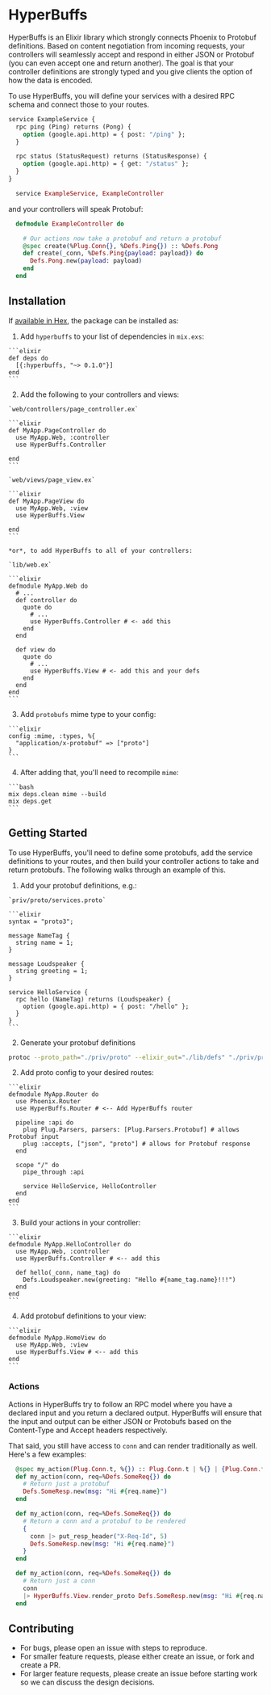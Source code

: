 # HyperBuffs

HyperBuffs is an Elixir library which strongly connects Phoenix to Protobuf definitions. Based on content negotiation from incoming requests, your controllers will seamlessly accept and respond in either JSON or Protobuf (you can even accept one and return another). The goal is that your controller definitions are strongly typed and you give clients the option of how the data is encoded.

To use HyperBuffs, you will define your services with a desired RPC schema and connect those to your routes.

```protobuf
service ExampleService {
  rpc ping (Ping) returns (Pong) {
    option (google.api.http) = { post: "/ping" };
  }

  rpc status (StatusRequest) returns (StatusResponse) {
    option (google.api.http) = { get: "/status" };
  }
}
```

```elixir
  service ExampleService, ExampleController
```

and your controllers will speak Protobuf:

```elixir
  defmodule ExampleController do

    # Our actions now take a protobuf and return a protobuf
    @spec create(%Plug.Conn{}, %Defs.Ping{}) :: %Defs.Pong
    def create(_conn, %Defs.Ping{payload: payload}) do
      Defs.Pong.new(payload: payload)
    end
  end
```

## Installation

If [available in Hex](https://hex.pm/docs/publish), the package can be installed as:

  1. Add `hyperbuffs` to your list of dependencies in `mix.exs`:

    ```elixir
    def deps do
      [{:hyperbuffs, "~> 0.1.0"}]
    end
    ```

  2. Add the following to your controllers and views:

    `web/controllers/page_controller.ex`

    ```elixir
    def MyApp.PageController do
      use MyApp.Web, :controller
      use HyperBuffs.Controller

    end
    ```

    `web/views/page_view.ex`

    ```elixir
    def MyApp.PageView do
      use MyApp.Web, :view
      use HyperBuffs.View

    end
    ```

    *or*, to add HyperBuffs to all of your controllers:

    `lib/web.ex`

    ```elixir
    defmodule MyApp.Web do
      # ...
      def controller do
        quote do
          # ...
          use HyperBuffs.Controller # <- add this
        end
      end

      def view do
        quote do
          # ...
          use HyperBuffs.View # <- add this and your defs
        end
      end
    end
    ```

  3. Add `protobufs` mime type to your config:

    ```elixir
    config :mime, :types, %{
      "application/x-protobuf" => ["proto"]
    }
    ```

  4. After adding that, you'll need to recompile `mime`:

    ```bash
    mix deps.clean mime --build
    mix deps.get
    ```

## Getting Started

To use HyperBuffs, you'll need to define some protobufs, add the service definitions to your routes, and then build your controller actions to take and return protobufs. The following walks through an example of this.

  1. Add your protobuf definitions, e.g.:

    `priv/proto/services.proto`

    ```elixir
    syntax = "proto3";

    message NameTag {
      string name = 1;
    }

    message Loudspeaker {
      string greeting = 1;
    }

    service HelloService {
      rpc hello (NameTag) returns (Loudspeaker) {
        option (google.api.http) = { post: "/hello" };
      }
    }
    ```

  2. Generate your protobuf definitions

  ```bash
  protoc --proto_path="./priv/proto" --elixir_out="./lib/defs" "./priv/proto"
  ```

  2. Add proto config to your desired routes:

    ```elixir
    defmodule MyApp.Router do
      use Phoenix.Router
      use HyperBuffs.Router # <-- Add HyperBuffs router

      pipeline :api do
        plug Plug.Parsers, parsers: [Plug.Parsers.Protobuf] # allows Protobuf input
        plug :accepts, ["json", "proto"] # allows for Protobuf response
      end

      scope "/" do
        pipe_through :api

        service HelloService, HelloController
      end
    end
    ```

  3. Build your actions in your controller:

    ```elixir
    defmodule MyApp.HelloController do
      use MyApp.Web, :controller
      use HyperBuffs.Controller # <-- add this

      def hello(_conn, name_tag) do
        Defs.Loudspeaker.new(greeting: "Hello #{name_tag.name}!!!")
      end
    end
    ```

  4. Add protobuf definitions to your view:

    ```elixir
    defmodule MyApp.HomeView do
      use MyApp.Web, :view
      use HyperBuffs.View # <-- add this
    end
    ```

### Actions

Actions in HyperBuffs try to follow an RPC model where you have a declared input and you return a declared output. HyperBuffs will ensure that the input and output can be either JSON or Protobufs based on the Content-Type and Accept headers respectively.

That said, you still have access to `conn` and can render traditionally as well. Here's a few examples:

```elixir
  @spec my_action(Plug.Conn.t, %{}) :: Plug.Conn.t | %{} | {Plug.Conn.t, %{}}
  def my_action(conn, req=%Defs.SomeReq{}) do
    # Return just a protobuf
    Defs.SomeResp.new(msg: "Hi #{req.name}")
  end

  def my_action(conn, req=%Defs.SomeReq{}) do
    # Return a conn and a protobuf to be rendered
    {
      conn |> put_resp_header("X-Req-Id", 5)
      Defs.SomeResp.new(msg: "Hi #{req.name}")
    }
  end

  def my_action(conn, req=%Defs.SomeReq{}) do
    # Return just a conn
    conn
    |> HyperBuffs.View.render_proto Defs.SomeResp.new(msg: "Hi #{req.name}")
  end
```

## Contributing

 * For bugs, please open an issue with steps to reproduce.
 * For smaller feature requests, please either create an issue, or fork and create a PR.
 * For larger feature requests, please create an issue before starting work so we can discuss the design decisions.
